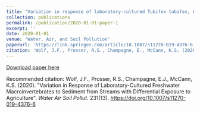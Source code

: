 ```yaml
---
title: "Variation in response of laboratory-cultured Tubifex tubifex, Hyalella azteca and Hexagenia spp. to sediment from streams with varying exposure to agriculture."
collection: publications
permalink: /publication/2020-01-01-paper-1
excerpt: ''
date: 2020-01-01
venue: 'Water, Air, and Soil Pollution'
paperurl: 'https://link.springer.com/article/10.1007/s11270-019-4376-6'
citation: 'Wolf, J.F., Prosser, R.S., Champagne, E., McCann, K.S. (2020). &quot;Variation in response oflaboratory-cultured Tubifex tubifex, Hyalella azteca and Hexagenia spp. to sediment from streams with varying exposure to agriculture.&quot; <i>Water, Air, and Soil Pollution</i>. 231(1).'
---
```


[Download paper here](https://github.com/jwolfbio/GeneticsJesseW.github.io/files/paper1.pdf)

Recommended citation: Wolf, J.F., Prosser, R.S., Champagne, E.J., McCann, K.S. (2020). "Variation in Response of Laboratory-Cultured Freshwater Macroinvertebrates to Sediment from Streams with Differential Exposure to Agriculture". <i>Water Air Soil Pollut</i>. 231(13). https://doi.org/10.1007/s11270-019-4376-6
